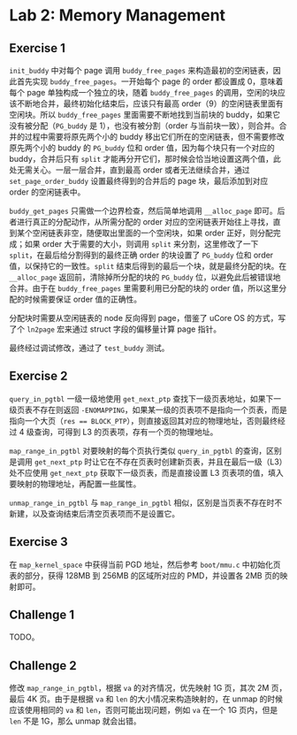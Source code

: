 # Lab 2: Memory Management

## Exercise 1

`init_buddy` 中对每个 page 调用 `buddy_free_pages` 来构造最初的空闲链表，因此首先实现 `buddy_free_pages`。一开始每个 page 的 order 都设置成 0，意味着每个 page 单独构成一个独立的块，随着 `buddy_free_pages` 的调用，空闲的块应该不断地合并，最终初始化结束后，应该只有最高 order（9）的空闲链表里面有空闲块。所以 `buddy_free_pages` 里面需要不断地找到当前块的 buddy，如果它没有被分配（`PG_buddy` 是 1），也没有被分割（order 与当前块一致），则合并。合并的过程中需要将原先两个小的 buddy 移出它们所在的空闲链表，但不需要修改原先两个小的 buddy 的 `PG_buddy` 位和 order 值，因为每个块只有一个对应的 buddy，合并后只有 `split` 才能再分开它们，那时候会恰当地设置这两个值，此处无需关心。一层一层合并，直到最高 order 或者无法继续合并，通过 `set_page_order_buddy` 设置最终得到的合并后的 page 块，最后添加到对应 order 的空闲链表中。

`buddy_get_pages` 只需做一个边界检查，然后简单地调用 `__alloc_page` 即可。后者进行真正的分配动作，从所需分配的 order 对应的空闲链表开始往上寻找，直到某个空闲链表非空，随便取出里面的一个空闲块，如果 order 正好，则分配完成；如果 order 大于需要的大小，则调用 `split` 来分割，这里修改了一下 `split`，在最后给分割得到的最终正确 order 的块设置了 `PG_buddy` 位和 order 值，以保持它的一致性。`split` 结束后得到的最后一个块，就是最终分配的块。在 `__alloc_page` 返回前，清除掉所分配的块的 `PG_buddy` 位，以避免此后被错误地合并。由于在 `buddy_free_pages` 里需要利用已分配的块的 order 值，所以这里分配的时候需要保证 order 值的正确性。

分配块时需要从空闲链表的 node 反向得到 page，借鉴了 uCore OS 的方式，写了个 `ln2page` 宏来通过 struct 字段的偏移量计算 page 指针。

最终经过调试修改，通过了 `test_buddy` 测试。

## Exercise 2

`query_in_pgtbl` 一级一级地使用 `get_next_ptp` 查找下一级页表地址，如果下一级页表不存在则返回 `-ENOMAPPING`，如果某一级的页表项不是指向一个页表，而是指向一个大页（`res == BLOCK_PTP`），则直接返回其对应的物理地址，否则最终经过 4 级查询，可得到 L3 的页表项，存有一个页的物理地址。

`map_range_in_pgtbl` 对要映射的每个页执行类似 `query_in_pgtbl` 的查询，区别是调用 `get_next_ptp` 时让它在不存在页表时创建新页表，并且在最后一级（L3）处不应使用 `get_next_ptp` 获取下一级页表，而是直接设置 L3 页表项的值，填入要映射的物理地址，再配置一些属性。

`unmap_range_in_pgtbl` 与 `map_range_in_pgtbl` 相似，区别是当页表不存在时不新建，以及查询结束后清空页表项而不是设置它。

## Exercise 3

在 `map_kernel_space` 中获得当前 PGD 地址，然后参考 `boot/mmu.c` 中初始化页表的部分，获得 128MB 到 256MB 的区域所对应的 PMD，并设置各 2MB 页的映射即可。

## Challenge 1

TODO。

## Challenge 2

修改 `map_range_in_pgtbl`，根据 `va` 的对齐情况，优先映射 1G 页，其次 2M 页，最后 4K 页。由于是根据 `va` 和 `len` 的大小情况来构造映射的，在 unmap 的时候应该使用相同的 `va` 和 `len`，否则可能出现问题，例如 `va` 在一个 1G 页内，但是 `len` 不是 1G，那么 unmap 就会出错。
